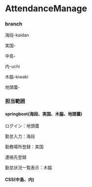 # AttendanceManage
### branch

海段-kaidan

実国-

中島-

内-uchi

木脇-kiwaki

地頭薗-

### 担当範囲

#### springboot(海段、実国、木脇、地頭薗)

ログイン：地頭薗

勤怠入力：海段

勤務場所登録：実国

連絡先登録

勤怠状況一覧表示：木脇

#### CSS(中島、内)
